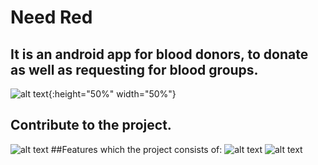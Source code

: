 # Need Red 
## It is an android app for blood donors, to donate as well as requesting for blood groups.
![alt text](https://github.com/Sivakumar00/NeedRed/blob/master/Screenshot_2018-01-28-02-33-51.png){:height="50%" width="50%"}
## Contribute to the project.
![alt text](https://github.com/Sivakumar00/NeedRed/blob/master/Screenshot_2018-01-28-02-35-03.png)
##Features which the project consists of:
![alt text](https://github.com/Sivakumar00/NeedRed/blob/master/Screenshot_2018-01-28-02-35-16.png)
![alt text](https://github.com/Sivakumar00/NeedRed/blob/master/Screenshot_2018-01-28-02-35-22.png)
